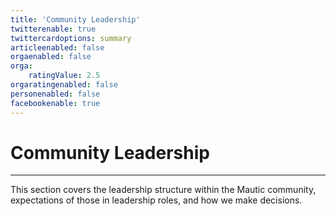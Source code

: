 ```yaml
---
title: 'Community Leadership'
twitterenable: true
twittercardoptions: summary
articleenabled: false
orgaenabled: false
orga:
    ratingValue: 2.5
orgaratingenabled: false
personenabled: false
facebookenable: true
---
```


# Community Leadership
---
This section covers the leadership structure within the Mautic community, expectations of those in leadership roles, and how we make decisions.